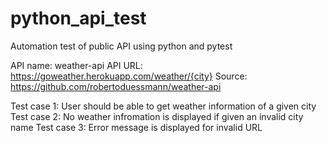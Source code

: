 # python_api_test
 Automation test of public API using python and pytest

API name: weather-api
API URL: https://goweather.herokuapp.com/weather/{city}
Source: https://github.com/robertoduessmann/weather-api

Test case 1: User should be able to get weather information of a given city
Test case 2: No weather infromation is displayed if given an invalid city name 
Test case 3: Error message is displayed for invalid URL
